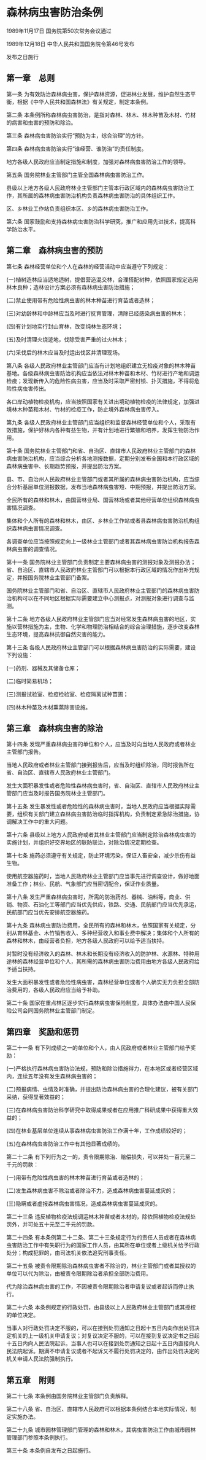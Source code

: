 # 森林病虫害防治条例

1989年11月17日 国务院第50次常务会议通过

1989年12月18日 中华人民共和国国务院令第46号发布

发布之日施行

<!-- INFO END -->

## 第一章　总则

第一条 为有效防治森林病虫害，保护森林资源，促进林业发展，维护自然生态平衡，根据《中华人民共和国森林法》有关规定，制定本条例。

第二条 本条例所称森林病虫害防治，是指对森林、林木、林木种苗及木材、竹材的病害和虫害的预防和除治。

第三条 森林病虫害防治实行“预防为主，综合治理”的方针。

第四条 森林病虫害防治实行“谁经营、谁防治”的责任制度。

地方各级人民政府应当制定措施和制度，加强对森林病虫害防治工作的领导。

第五条 国务院林业主管部门主管全国森林病虫害防治工作。

县级以上地方各级人民政府林业主管部门主管本行政区域内的森林病虫害防治工作，其所属的森林病虫害防治机构负责森林病虫害防治的具体组织工作。

区、乡林业工作站负责组织本区、乡的森林病虫害防治工作。

第六条 国家鼓励和支持森林病虫害防治科学研究，推广和应用先进技术，提高科学防治水平。

## 第二章　森林病虫害的预防

第七条 森林经营单位和个人在森林的经营活动中应当遵守下列规定：

(一)植树造林应当适地适树，提倡营造混交林，合理搭配树种，依照国家规定选用林木良种；造林设计方案必须有森林病虫害防治措施；

(二)禁止使用带有危险性病虫害的林木种苗进行育苗或者造林；

(三)对幼龄林和中龄林应当及时进行抚育管理，清除已经感染病虫害的林木；

(四)有计划地实行封山育林，改变纯林生态环境；

(五)及时清理火烧迹地，伐除受害严重的过火林木；

(六)采伐后的林木应当及时运出伐区并清理现场。

第八条 各级人民政府林业主管部门应当有计划地组织建立无检疫对象的林木种苗基地。各级森林病虫害防治机构应当依法对林木种苗和木材、竹材进行产地和调运检疫；发现新传入的危险性病虫害，应当及时采取严密封锁、扑灭措施，不得将危险性病虫害传出。

各口岸动植物检疫机构，应当按照国家有关进出境动植物检疫的法律规定，加强进境林木种苗和木材、竹材的检疫工作，防止境外森林病虫害传入。

第九条 各级人民政府林业主管部门应当组织和监督森林经营单位和个人，采取有效措施，保护好林内各种有益生物，并有计划地进行繁殖和培养，发挥生物防治作用。

第十条 国务院林业主管部门和省、自治区、直辖市人民政府林业主管部门的森林病虫害防治机构，应当综合分析各地测报数据，定期分别发布全国和本行政区域的森林病虫害中、长期趋势预报，并提出防治方案。

县、市、自治州人民政府林业主管部门或者其所属的森林病虫害防治机构，应当综合分析基层单位测报数据，发布当地森林病虫害短、中期预报，并提出防治方案。

全民所有的森林和林木，由国营林业局、国营林场或者其他经营单位组织森林病虫害情况调查。

集体和个人所有的森林和林木，由区、乡林业工作站或者县森林病虫害防治机构组织森林病虫害情况调查。

各调查单位应当按照规定向上一级林业主管部门或者其森林病虫害防治机构报告森林病虫害的调查情况。

第十一条 国务院林业主管部门负责制定主要森林病虫害的测报对象及测报办法；省、自治区、直辖市人民政府林业主管部门可以根据本行政区域的情况作出补充规定，并报国务院林业主管部门备案。

国务院林业主管部门和省、自治区、直辖市人民政府林业主管部门的森林病虫害防治机构可以在不同地区根据实际需要建立中心测报点，对测报对象进行调查与监测。

第十二条 地方各级人民政府林业主管部门应当对经常发生森林病虫害的地区，实施以营林措施为主，生物、化学和物理防治相结合的综合治理措施，逐步改变森林生态环境，提高森林抗御自然灾害的能力。

第十三条 各级人民政府林业主管部门可以根据森林病虫害防治的实际需要，建设下列设施：

(一)药剂、器械及其储备仓库；

(二)临时简易机场；

(三)测报试验室、检疫检验室、检疫隔离试种苗圃；

(四)林木种苗及木材熏蒸除害设施。

## 第三章　森林病虫害的除治

第十四条 发现严重森林病虫害的单位和个人，应当及时向当地人民政府或者林业主管部门报告。

当地人民政府或者林业主管部门接到报告后，应当及时组织除治，同时报告所在省、自治区、直辖市人民政府林业主管部门。

发生大面积暴发性或者危险性森林病虫害时，省、自治区、直辖市人民政府林业主管部门应当及时报告国务院林业主管部门。

第十五条 发生暴发性或者危险性的森林病虫害时，当地人民政府应当根据实际需要，组织有关部门建立森林病虫害防治临时指挥机构，负责制定紧急除治措施，协调解决工作中的重大问题。

第十六条 县级以上地方人民政府或者其林业主管部门应当制定除治森林病虫害的实施计划，并组织好交界地区的联防联治，对除治情况定期检查。

第十七条 施药必须遵守有关规定，防止环境污染，保证人畜安全，减少杀伤有益生物。

使用航空器施药时，当地人民政府林业主管部门应当事先进行调查设计，做好地面准备工作；林业、民航、气象部门应当密切配合，保证作业质量。

第十八条 发生严重森林病虫害时，所需的防治药剂、器械、油料等，商业、供销、物资、石油化工等部门应当优先供应，铁路、交通、民航部门应当优先承运，民航部门应当优先安排航空器施药。

第十九条 森林病虫害防治费用，全民所有的森林和林木，依照国家有关规定，分别从育林基金、木竹销售收入、多种经营收入和事业费中解决；集体和个人所有的森林和林木，由经营者负担，地方各级人民政府可以给予适当扶持。

对暂时没有经济收入的森林、林木和长期没有经济收入的防护林、水源林、特种用途林的森林经营单位和个人，其所需的森林病虫害防治费用由地方各级人民政府给予适当扶持。

发生大面积暴发性或者危险性病虫害，森林经营单位或者个人确实无力负担全部防治费用的，各级人民政府应当给予补助。

第二十条 国家在重点林区逐步实行森林病虫害保险制度，具体办法由中国人民保险公司会同国务院林业主管部门制定。

## 第四章　奖励和惩罚

第二十一条 有下列成绩之一的单位和个人，由人民政府或者林业主管部门给予奖励：

(一)严格执行森林病虫害防治法规，预防和除治措施得力，在本地区或者经营区域内，连续五年没有发生森林病虫害的；

(二)预报病情、虫情及时准确，并提出防治森林病虫害的合理化建议，被有关部门采纳，获得显著效益的；

(三)在森林病虫害防治科学研究中取得成果或者在应用推广科研成果中获得重大效益的；

(四)在林业基层单位连续从事森林病虫害防治工作满十年，工作成绩较好的；

(五)在森林病虫害防治工作中有其他显著成绩的。

第二十二条 有下列行为之一的，责令限期除治、赔偿损失，可以并处一百元至二千元的罚款：

(一)用带有危险性病虫害的林木种苗进行育苗或者造林的；

(二)发生森林病虫害不除治或者除治不力，造成森林病虫害蔓延成灾的；

(三)隐瞒或者虚报森林病虫害情况，造成森林病虫害蔓延成灾的。

第二十三条 违反植物检疫法规调运林木种苗或者木材的，除依照植物检疫法规处罚外，并可处五十元至二千元的罚款。

第二十四条 有本条例第二十二条、第二十三条规定行为的责任人员或者在森林病虫害防治工作中有失职行为的国家工作人员，由其所在单位或者上级机关给予行政处分；构成犯罪的，由司法机关依法追究刑事责任。

第二十五条 被责令限期除治森林病虫害者不除治的，林业主管部门或者其授权的单位可以代为除治，由被责令限期除治者承担全部防治费用。

代为除治森林病虫害的工作，不因被责令限期除治者申请复议或者起诉而停止执行。

第二十六条 本条例规定的行政处罚，由县级以上人民政府林业主管部门或其授权的单位决定。

当事人对行政处罚决定不服的，可以在接到处罚通知之日起十五日内向作出处罚决定机关的上一级机关申请复议；对复议决定不服的，可以在接到复议决定书之日起十五日内向人民法院起诉。当事人也可以在接到处罚通知之日起十五日内直接向人民法院起诉。期满不申请复议或者不起诉又不履行处罚决定的，由作出处罚决定的机关申请人民法院强制执行。

## 第五章　附则

第二十七条 本条例由国务院林业主管部门负责解释。

第二十八条 省、自治区、直辖市人民政府可以根据本条例结合本地实际情况，制定实施办法。

第二十九条 城市园林管理部门管理的森林和林木，其病虫害防治工作由城市园林管理部门参照本条例执行。

第三十条 本条例自发布之日起施行。

